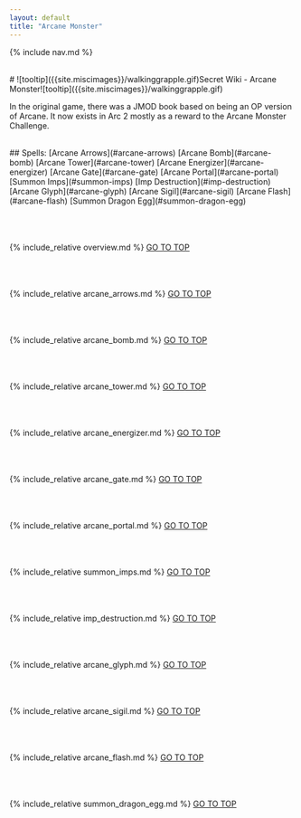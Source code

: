 ```yaml
---
layout: default
title: "Arcane Monster"
---
```


{% include nav.md  %}

<br />
# ![tooltip]({{site.miscimages}}/walkinggrapple.gif)Secret Wiki - Arcane Monster![tooltip]({{site.miscimages}}/walkinggrapple.gif)

In the original game, there was a JMOD book based on being an OP version of Arcane. It now exists in Arc 2 mostly as a reward to the Arcane Monster Challenge.

<br />
## Spells: 
[Arcane Arrows](#arcane-arrows) [Arcane Bomb](#arcane-bomb) [Arcane Tower](#arcane-tower) [Arcane Energizer](#arcane-energizer) [Arcane Gate](#arcane-gate) [Arcane Portal](#arcane-portal) [Summon Imps](#summon-imps) [Imp Destruction](#imp-destruction) [Arcane Glyph](#arcane-glyph) [Arcane Sigil](#arcane-sigil) [Arcane Flash](#arcane-flash) [Summon Dragon Egg](#summon-dragon-egg)
<br /><br /><br /><br />

{% include_relative overview.md %}
[GO TO TOP](#secret-wiki---arcane-monster)
<br /><br /><br /><br />


{% include_relative arcane_arrows.md %}
[GO TO TOP](#secret-wiki---arcane-monster)
<br /><br /><br /><br />


{% include_relative arcane_bomb.md %}
[GO TO TOP](#secret-wiki---arcane-monster)
<br /><br /><br /><br />


{% include_relative arcane_tower.md %}
[GO TO TOP](#secret-wiki---arcane-monster)
<br /><br /><br /><br />


{% include_relative arcane_energizer.md %}
[GO TO TOP](#secret-wiki---arcane-monster)
<br /><br /><br /><br />


{% include_relative arcane_gate.md %}
[GO TO TOP](#secret-wiki---arcane-monster)
<br /><br /><br /><br />


{% include_relative arcane_portal.md %}
[GO TO TOP](#secret-wiki---arcane-monster)
<br /><br /><br /><br />


{% include_relative summon_imps.md %}
[GO TO TOP](#secret-wiki---arcane-monster)
<br /><br /><br /><br />


{% include_relative imp_destruction.md %}
[GO TO TOP](#secret-wiki---arcane-monster)
<br /><br /><br /><br />


{% include_relative arcane_glyph.md %}
[GO TO TOP](#secret-wiki---arcane-monster)
<br /><br /><br /><br />


{% include_relative arcane_sigil.md %}
[GO TO TOP](#secret-wiki---arcane-monster)
<br /><br /><br /><br />


{% include_relative arcane_flash.md %}
[GO TO TOP](#secret-wiki---arcane-monster)
<br /><br /><br /><br />


{% include_relative summon_dragon_egg.md %}
[GO TO TOP](#secret-wiki---arcane-monster)
<br /><br /><br /><br />


